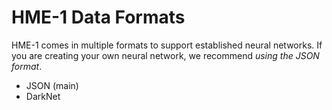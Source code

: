 # HME-1 Data Formats

HME-1 comes in multiple formats to support established neural networks.
If you are creating your own neural network, we recommend *using the JSON format*.

- JSON (main)
- DarkNet
